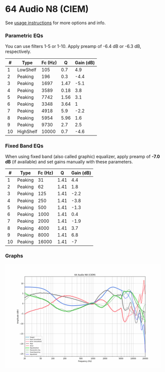 # 64 Audio N8 (CIEM)
See [usage instructions](https://github.com/jaakkopasanen/AutoEq#usage) for more options and info.

### Parametric EQs
You can use filters 1-5 or 1-10. Apply preamp of -6.4 dB or -6.3 dB, respectively.

|   # | Type      |   Fc (Hz) |    Q |   Gain (dB) |
|-----|-----------|-----------|------|-------------|
|   1 | LowShelf  |       105 | 0.7  |         4.9 |
|   2 | Peaking   |       196 | 0.3  |        -4.4 |
|   3 | Peaking   |      1697 | 1.47 |        -5.1 |
|   4 | Peaking   |      3589 | 0.18 |         3.8 |
|   5 | Peaking   |      7742 | 1.56 |         3.1 |
|   6 | Peaking   |      3348 | 3.64 |         1   |
|   7 | Peaking   |      4918 | 5.9  |        -2.2 |
|   8 | Peaking   |      5954 | 5.96 |         1.6 |
|   9 | Peaking   |      9730 | 2.7  |         2.5 |
|  10 | HighShelf |     10000 | 0.7  |        -4.6 |

### Fixed Band EQs
When using fixed band (also called graphic) equalizer, apply preamp of **-7.0 dB** (if available) and set gains manually with these parameters.

|   # | Type    |   Fc (Hz) |    Q |   Gain (dB) |
|-----|---------|-----------|------|-------------|
|   1 | Peaking |        31 | 1.41 |         4.4 |
|   2 | Peaking |        62 | 1.41 |         1.8 |
|   3 | Peaking |       125 | 1.41 |        -2.2 |
|   4 | Peaking |       250 | 1.41 |        -3.8 |
|   5 | Peaking |       500 | 1.41 |        -1.3 |
|   6 | Peaking |      1000 | 1.41 |         0.4 |
|   7 | Peaking |      2000 | 1.41 |        -1.9 |
|   8 | Peaking |      4000 | 1.41 |         3.7 |
|   9 | Peaking |      8000 | 1.41 |         6.8 |
|  10 | Peaking |     16000 | 1.41 |        -7   |

### Graphs
![](./64%20Audio%20N8%20(CIEM).png)
